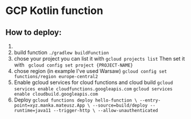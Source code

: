 # GCP Kotlin function

## How to deploy:
1. [install gcloud cli and authenticate]: https://cloud.google.com/sdk/gcloud  
1. build function
   `./gradlew buildFunction`
1. chose your project you can list it with
   `gcloud projects list` 
   Then set it with
   ` gcloud config set project {PROJECT-NAME}`
1. chose region (in example I've used Warsaw)
   `gcloud config set functions/region europe-central2`
1. Enable gcloud services for cloud functions and cloud build
    ` gcloud services enable cloudfunctions.googleapis.com `
    ` gcloud services enable cloudbuild.googleapis.com `
1. Deploy 
    `gcloud functions deploy hello-function \
   --entry-point=xyz.manka.mateusz.App \
   --source=build/deploy --runtime=java11 --trigger-http \
   --allow-unauthenticated
   `
